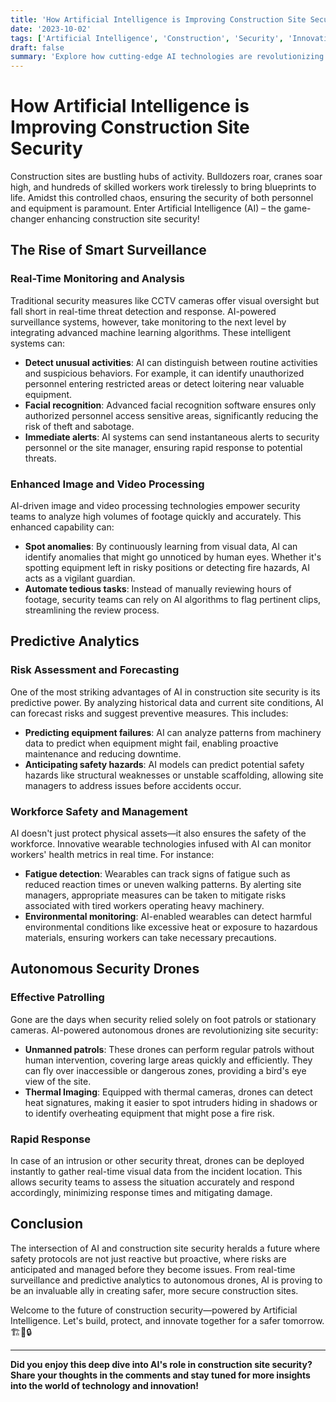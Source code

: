 ```yaml
---
title: 'How Artificial Intelligence is Improving Construction Site Security'
date: '2023-10-02'
tags: ['Artificial Intelligence', 'Construction', 'Security', 'Innovation']
draft: false
summary: 'Explore how cutting-edge AI technologies are revolutionizing construction site security by enhancing monitoring, predicting risks, and ensuring a safer work environment.'
---
```


# How Artificial Intelligence is Improving Construction Site Security

Construction sites are bustling hubs of activity. Bulldozers roar, cranes soar high, and hundreds of skilled workers work tirelessly to bring blueprints to life. Amidst this controlled chaos, ensuring the security of both personnel and equipment is paramount. Enter Artificial Intelligence (AI) – the game-changer enhancing construction site security!

## The Rise of Smart Surveillance

### Real-Time Monitoring and Analysis

Traditional security measures like CCTV cameras offer visual oversight but fall short in real-time threat detection and response. AI-powered surveillance systems, however, take monitoring to the next level by integrating advanced machine learning algorithms. These intelligent systems can:

- **Detect unusual activities**: AI can distinguish between routine activities and suspicious behaviors. For example, it can identify unauthorized personnel entering restricted areas or detect loitering near valuable equipment.
- **Facial recognition**: Advanced facial recognition software ensures only authorized personnel access sensitive areas, significantly reducing the risk of theft and sabotage.
- **Immediate alerts**: AI systems can send instantaneous alerts to security personnel or the site manager, ensuring rapid response to potential threats.

### Enhanced Image and Video Processing

AI-driven image and video processing technologies empower security teams to analyze high volumes of footage quickly and accurately. This enhanced capability can:

- **Spot anomalies**: By continuously learning from visual data, AI can identify anomalies that might go unnoticed by human eyes. Whether it's spotting equipment left in risky positions or detecting fire hazards, AI acts as a vigilant guardian.
- **Automate tedious tasks**: Instead of manually reviewing hours of footage, security teams can rely on AI algorithms to flag pertinent clips, streamlining the review process.

## Predictive Analytics

### Risk Assessment and Forecasting

One of the most striking advantages of AI in construction site security is its predictive power. By analyzing historical data and current site conditions, AI can forecast risks and suggest preventive measures. This includes:

- **Predicting equipment failures**: AI can analyze patterns from machinery data to predict when equipment might fail, enabling proactive maintenance and reducing downtime.
- **Anticipating safety hazards**: AI models can predict potential safety hazards like structural weaknesses or unstable scaffolding, allowing site managers to address issues before accidents occur.

### Workforce Safety and Management

AI doesn't just protect physical assets—it also ensures the safety of the workforce. Innovative wearable technologies infused with AI can monitor workers' health metrics in real time. For instance:

- **Fatigue detection**: Wearables can track signs of fatigue such as reduced reaction times or uneven walking patterns. By alerting site managers, appropriate measures can be taken to mitigate risks associated with tired workers operating heavy machinery.
- **Environmental monitoring**: AI-enabled wearables can detect harmful environmental conditions like excessive heat or exposure to hazardous materials, ensuring workers can take necessary precautions.

## Autonomous Security Drones

### Effective Patrolling

Gone are the days when security relied solely on foot patrols or stationary cameras. AI-powered autonomous drones are revolutionizing site security:

- **Unmanned patrols**: These drones can perform regular patrols without human intervention, covering large areas quickly and efficiently. They can fly over inaccessible or dangerous zones, providing a bird's eye view of the site.
- **Thermal Imaging**: Equipped with thermal cameras, drones can detect heat signatures, making it easier to spot intruders hiding in shadows or to identify overheating equipment that might pose a fire risk.

### Rapid Response

In case of an intrusion or other security threat, drones can be deployed instantly to gather real-time visual data from the incident location. This allows security teams to assess the situation accurately and respond accordingly, minimizing response times and mitigating damage.

## Conclusion

The intersection of AI and construction site security heralds a future where safety protocols are not just reactive but proactive, where risks are anticipated and managed before they become issues. From real-time surveillance and predictive analytics to autonomous drones, AI is proving to be an invaluable ally in creating safer, more secure construction sites.

Welcome to the future of construction security—powered by Artificial Intelligence. Let's build, protect, and innovate together for a safer tomorrow. 🏗️🤖🔒

---

**Did you enjoy this deep dive into AI's role in construction site security? Share your thoughts in the comments and stay tuned for more insights into the world of technology and innovation!**